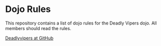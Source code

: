 Dojo Rules
==========

This repository contains a list of dojo rules for the Deadly Vipers dojo.
All members should read the rules.

[Deadlyvipers at GitHub](https://github.com/deadlyvipers)
